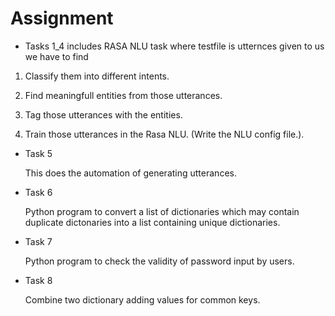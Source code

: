 # Assignment


* Tasks 1_4 includes RASA NLU task where testfile is utternces given to us we have to find

1. Classify them into different intents.

2. Find meaningfull entities from those utterances.

3. Tag those utterances with the entities.

4. Train those utterances in the Rasa NLU. (Write the NLU config file.).


* Task 5

  This does the automation of generating utterances.


* Task 6

  Python program to convert a list of dictionaries which may contain duplicate dictonaries into a list containing unique dictionaries.


* Task 7

  Python program to check the validity of password input by users.


* Task 8

  Combine two dictionary adding values for common keys.

